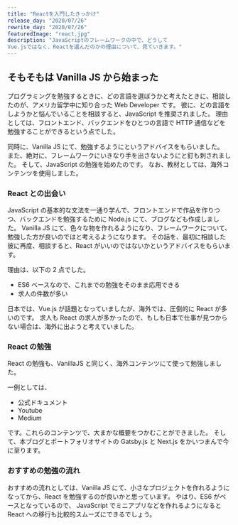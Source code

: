 ```yaml
---
title: "Reactを入門したきっかけ"
release_day: "2020/07/26"
rewrite_day: "2020/07/26"
featuredImage: "react.jpg"
description: "JavaScriptのフレームワークの中で、どうして
Vue.jsではなく、Reactを選んだのかの理由について、見ていきます。"
---
```


## そもそもは Vanilla JS から始まった

プログラミングを勉強するときに、どの言語を選ぼうかと考えたときに、相談したのが、アメリカ留学中に知り合った Web Developer です。
彼に、どの言語をしようかと悩んでいることを相談すると、JavaScript を推奨されました。
理由としては、フロントエンド、バックエンドをひとつの言語で HTTP 通信などを勉強することができるという点でした。

同時に、Vanilla JS にて、勉強するようにというアドバイスをもらいました。
また、絶対に、フレームワークにいきなり手を出さないようにと釘も刺されました。
そして、JavaScript の勉強を始めたのです。
なお、教材としては、海外コンテンツを使用しました。

### React との出会い

JavaScript の基本的な文法を一通り学んで、フロントエンドで作品を作りつつ、バックエンドを勉強するために Node.js にて、ブログなども作成しました。
Vanilla JS にて、色々な物を作れるようになり、フレームワークについて、勉強した方が良いのではと考えるようになります。
その話を、最初に相談した彼に再度、相談すると、React がいいのではないかというアドバイスをもらいます。

理由は、以下の 2 点でした。

- ES6 ベースなので、これまでの勉強をそのまま応用できる
- 求人の件数が多い

日本では、Vue.js が話題となっていましたが、海外では、圧倒的に React が多いのです。
求人も React の求人が多かったので、もしも日本で仕事が見つからない場合は、海外に出ようと考えていました。

### React の勉強

React の勉強も、VanillaJS と同じく、海外コンテンツにて使って勉強しました。

一例としては、

- 公式ドキュメント
- Youtube
- Medium

です。これらのコンテンツで、大まかな概要をつかむことができました。
そして、本ブログとポートフォリオサイトの Gatsby.js と Next.js をかいつまんで今に至ります。

### おすすめの勉強の流れ

おすすめの流れとしては、Vanilla JS にて、小さなプロジェクトを作れるようになってから、React を勉強するのが良いかと思っています。
やはり、ES6 がベースとなっているので、 JavaScript でミニアプリなどを作れるようになると React への移行も比較的スムーズにできるでしょう。
